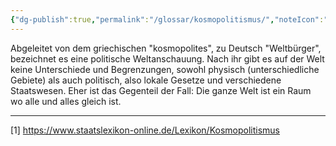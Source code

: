 ```yaml
---
{"dg-publish":true,"permalink":"/glossar/kosmopolitismus/","noteIcon":"3","created":"2023-05-30T21:46:23.068+02:00","updated":"2023-06-04T21:52:11.289+02:00"}
---
```

 

Abgeleitet von dem griechischen "kosmopolites", zu Deutsch "Weltbürger", bezeichnet es eine politische Weltanschauung. Nach ihr gibt es auf der Welt keine Unterschiede und Begrenzungen, sowohl physisch (unterschiedliche Gebiete) als auch politisch, also lokale Gesetze und verschiedene Staatswesen. Eher ist das Gegenteil der Fall: Die ganze Welt ist ein Raum wo alle und alles gleich ist.

-- -
[1] https://www.staatslexikon-online.de/Lexikon/Kosmopolitismus